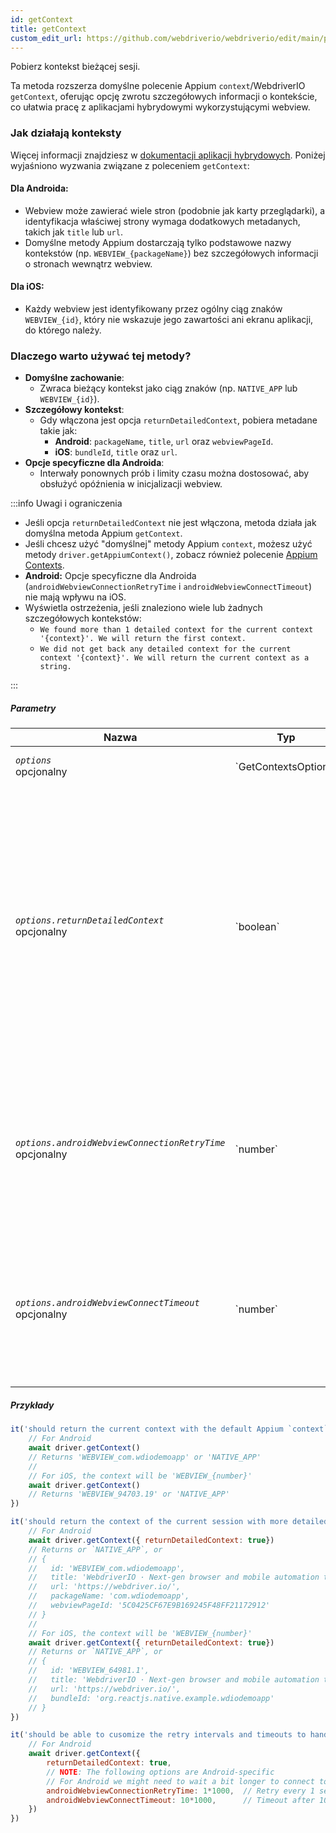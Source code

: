 ```yaml
---
id: getContext
title: getContext
custom_edit_url: https://github.com/webdriverio/webdriverio/edit/main/packages/webdriverio/src/commands/mobile/getContext.ts
---
```


Pobierz kontekst bieżącej sesji.

Ta metoda rozszerza domyślne polecenie Appium `context`/WebdriverIO `getContext`, oferując opcję
zwrotu szczegółowych informacji o kontekście, co ułatwia pracę z aplikacjami hybrydowymi wykorzystującymi webview.

### Jak działają konteksty
Więcej informacji znajdziesz w [dokumentacji aplikacji hybrydowych](/docs/api/mobile#hybrid-apps). Poniżej wyjaśniono wyzwania związane z poleceniem `getContext`:

#### Dla Androida:
- Webview może zawierać wiele stron (podobnie jak karty przeglądarki), a identyfikacja właściwej strony wymaga dodatkowych metadanych,
  takich jak `title` lub `url`.
- Domyślne metody Appium dostarczają tylko podstawowe nazwy kontekstów (np. `WEBVIEW_{packageName}`) bez szczegółowych informacji
  o stronach wewnątrz webview.

#### Dla iOS:
- Każdy webview jest identyfikowany przez ogólny ciąg znaków `WEBVIEW_{id}`, który nie wskazuje jego zawartości ani ekranu aplikacji,
  do którego należy.

### Dlaczego warto używać tej metody?
- **Domyślne zachowanie**:
  - Zwraca bieżący kontekst jako ciąg znaków (np. `NATIVE_APP` lub `WEBVIEW_{id}`).
- **Szczegółowy kontekst**:
  - Gdy włączona jest opcja `returnDetailedContext`, pobiera metadane takie jak:
    - **Android**: `packageName`, `title`, `url` oraz `webviewPageId`.
    - **iOS**: `bundleId`, `title` oraz `url`.
- **Opcje specyficzne dla Androida**:
  - Interwały ponownych prób i limity czasu można dostosować, aby obsłużyć opóźnienia w inicjalizacji webview.

:::info Uwagi i ograniczenia

- Jeśli opcja `returnDetailedContext` nie jest włączona, metoda działa jak domyślna metoda Appium `getContext`.
- Jeśli chcesz użyć "domyślnej" metody Appium `context`, możesz użyć metody `driver.getAppiumContext()`, zobacz
również polecenie [Appium Contexts](/docs/api/appium#getappiumcontext).
- **Android:** Opcje specyficzne dla Androida (`androidWebviewConnectionRetryTime` i `androidWebviewConnectTimeout`) nie mają wpływu na iOS.
- Wyświetla ostrzeżenia, jeśli znaleziono wiele lub żadnych szczegółowych kontekstów:
  - `We found more than 1 detailed context for the current context '{context}'. We will return the first context.`
  - `We did not get back any detailed context for the current context '{context}'. We will return the current context as a string.`

:::

##### Parametry

<table>
  <thead>
    <tr>
      <th>Nazwa</th><th>Typ</th><th>Szczegóły</th>
    </tr>
  </thead>
  <tbody>
    <tr>
      <td><code><var>options</var></code><br /><span className="label labelWarning">opcjonalny</span></td>
      <td>`GetContextsOptions`</td>
      <td>Opcje `getContext` (opcjonalne)</td>
    </tr>
    <tr>
      <td><code><var>options.returnDetailedContext</var></code><br /><span className="label labelWarning">opcjonalny</span></td>
      <td>`boolean`</td>
      <td>Domyślnie zwracamy tylko nazwę kontekstu bazującą na domyślnym API Appium `context`, które jest tylko ciągiem znaków. Jeśli chcesz otrzymać szczegółowe informacje o kontekście, ustaw tę wartość na `true`. Domyślnie jest `false` (opcjonalne).</td>
    </tr>
    <tr>
      <td><code><var>options.androidWebviewConnectionRetryTime</var></code><br /><span className="label labelWarning">opcjonalny</span></td>
      <td>`number`</td>
      <td>Czas w milisekundach oczekiwania między każdą próbą połączenia z widokiem webview. Domyślnie `500` ms (opcjonalne). <br /><strong>TYLKO DLA ANDROIDA</strong></td>
    </tr>
    <tr>
      <td><code><var>options.androidWebviewConnectTimeout</var></code><br /><span className="label labelWarning">opcjonalny</span></td>
      <td>`number`</td>
      <td>Maksymalny czas w milisekundach oczekiwania na wykrycie strony widoku webview. Domyślnie `5000` ms (opcjonalne). <br /><strong>TYLKO DLA ANDROIDA</strong></td>
    </tr>
  </tbody>
</table>

##### Przykłady

```js title="default.test.js"
it('should return the current context with the default Appium `context` method', async () => {
    // For Android
    await driver.getContext()
    // Returns 'WEBVIEW_com.wdiodemoapp' or 'NATIVE_APP'
    //
    // For iOS, the context will be 'WEBVIEW_{number}'
    await driver.getContext()
    // Returns 'WEBVIEW_94703.19' or 'NATIVE_APP'
})

```

```js title="detailed.test.js"
it('should return the context of the current session with more detailed information', async () => {
    // For Android
    await driver.getContext({ returnDetailedContext: true})
    // Returns or `NATIVE_APP`, or
    // {
    //   id: 'WEBVIEW_com.wdiodemoapp',
    //   title: 'WebdriverIO · Next-gen browser and mobile automation test framework for Node.js | WebdriverIO',
    //   url: 'https://webdriver.io/',
    //   packageName: 'com.wdiodemoapp',
    //   webviewPageId: '5C0425CF67E9B169245F48FF21172912'
    // }
    //
    // For iOS, the context will be 'WEBVIEW_{number}'
    await driver.getContext({ returnDetailedContext: true})
    // Returns or `NATIVE_APP`, or
    // {
    //   id: 'WEBVIEW_64981.1',
    //   title: 'WebdriverIO · Next-gen browser and mobile automation test framework for Node.js | WebdriverIO',
    //   url: 'https://webdriver.io/',
    //   bundleId: 'org.reactjs.native.example.wdiodemoapp'
    // }
})

```

```js title="customize.retry.test.js"
it('should be able to cusomize the retry intervals and timeouts to handle delayed webview initialization', async () => {
    // For Android
    await driver.getContext({
        returnDetailedContext: true,
        // NOTE: The following options are Android-specific
        // For Android we might need to wait a bit longer to connect to the webview, so we can provide some additional options
        androidWebviewConnectionRetryTime: 1*1000,  // Retry every 1 second
        androidWebviewConnectTimeout: 10*1000,      // Timeout after 10 seconds
    })
})
```
